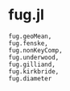 # fug.jl

```@docs
fug.geoMean,
fug.fenske,
fug.nonKeyComp,
fug.underwood,
fug.gilliand,
fug.kirkbride,
fug.diameter
```
